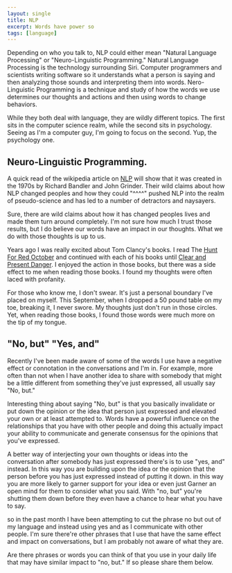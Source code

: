 ```yaml
---
layout: single
title: NLP
excerpt: Words have power so
tags: [language]
---
```


Depending on who you talk to, NLP could either mean "Natural Language Processing" or "Neuro-Linguistic Programming." Natural Language Processing is the technology surrounding Siri. Computer programmers and scientists writing software so it understands what a person is saying and then analyzing those sounds and interpreting them into words. Nero-Linguistic Programming is a technique and study of how the words we use determines our thoughts and actions and then using words to change behaviors.

While they both deal with language, they are wildly different topics. The first sits in the computer science realm, while the second sits in psychology. Seeing as I'm a computer guy, I'm going to focus on the second. Yup, the psychology one.

## Neuro-Linguistic Programming.

A quick read of the wikipedia article on [NLP][nlp_wiki] will show that it was created in the 1970s by Richard Bandler and John Grinder. Their wild claims about how NLP changed peoples and how they could "^^^^" pushed NLP into the realm of pseudo-science and has led to a number of detractors and naysayers.

Sure, there are wild claims about how it has changed peoples lives and made them turn around completely. I'm not sure how much I trust those results, but I do believe our words have an impact in our thoughts. What we do with those thoughts is up to us.

Years ago I was really excited about Tom Clancy's books. I read The [Hunt For Red October][hunt] and continued with each of his books until [Clear and Present Danger][danger]. I enjoyed the action in those books, but there was a side effect to me when reading those books. I found my thoughts were often laced with profanity.

For those who know me, I don't swear. It's just a personal boundary I've placed on myself. This September, when I dropped a 50 pound table on my toe, breaking it, I never swore. My thoughts just don't run in those circles. Yet, when reading those books, I found those words were much more on the tip of my tongue.

## "No, but" "Yes, and"

Recently I've been made aware of some of the words I use have a negative effect or connotation in the conversations and I'm in. For example, more often than not when I have another idea to share with somebody that might be a little different from something they've just expressed, all usually say "No, but."

Interesting thing about saying "No, but" is that you basically invalidate or put down the opinion or the idea that person just expressed and elevated your own or at least attempted to. Words have a powerful influence on the relationships that you have with other people and doing this actually impact your ability to communicate and generate consensus for the opinions that you've expressed.

A better  way of interjecting your own thoughts or ideas into the conversation after somebody has just expressed there's is to use "yes, and" instead. In this way you are building upon the idea or the opinion that the person before you has just expressed instead of putting it down.  in this way you are more likely to garner support for your idea or even just Garner an open mind for them to consider what you said. With "no, but" you're shutting them down before they even have a chance to hear what you have to say.

 so in the past month I have been attempting to cut the phrase no but out of my language and instead using yes and as I communicate with other people. I'm sure there're other phrases that I use that have the same effect and impact on conversations, but I am probably not aware of what they are.

 Are there phrases or words you can think of that you use in your daily life that may have similar impact to "no, but." If so please share them below.

[nlp_wiki]: https://en.wikipedia.org/wiki/Neuro-linguistic_programming
[hunt]: http://www.amazon.com/dp/0425240339/?tag=digitalbias-20
[danger]: http://www.amazon.com/dp/0425122123/?tag=digitalbias-20
